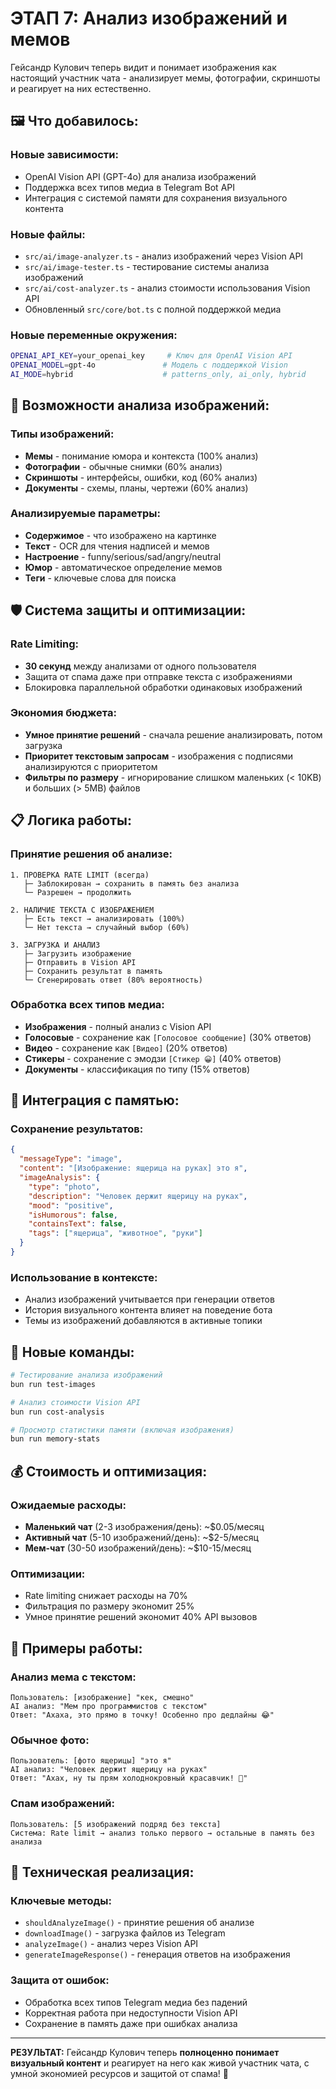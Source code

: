 # ЭТАП 7: Анализ изображений и мемов

Гейсандр Кулович теперь видит и понимает изображения как настоящий участник чата - анализирует мемы, фотографии, скриншоты и реагирует на них естественно.

## 🖼️ Что добавилось:

### Новые зависимости:
- OpenAI Vision API (GPT-4o) для анализа изображений
- Поддержка всех типов медиа в Telegram Bot API
- Интеграция с системой памяти для сохранения визуального контента

### Новые файлы:
- `src/ai/image-analyzer.ts` - анализ изображений через Vision API
- `src/ai/image-tester.ts` - тестирование системы анализа изображений
- `src/ai/cost-analyzer.ts` - анализ стоимости использования Vision API
- Обновленный `src/core/bot.ts` с полной поддержкой медиа

### Новые переменные окружения:
```bash
OPENAI_API_KEY=your_openai_key     # Ключ для OpenAI Vision API
OPENAI_MODEL=gpt-4o               # Модель с поддержкой Vision
AI_MODE=hybrid                    # patterns_only, ai_only, hybrid
```

## 🎯 Возможности анализа изображений:

### Типы изображений:
- **Мемы** - понимание юмора и контекста (100% анализ)
- **Фотографии** - обычные снимки (60% анализ)
- **Скриншоты** - интерфейсы, ошибки, код (60% анализ)
- **Документы** - схемы, планы, чертежи (60% анализ)

### Анализируемые параметры:
- **Содержимое** - что изображено на картинке
- **Текст** - OCR для чтения надписей и мемов
- **Настроение** - funny/serious/sad/angry/neutral
- **Юмор** - автоматическое определение мемов
- **Теги** - ключевые слова для поиска

## 🛡️ Система защиты и оптимизации:

### Rate Limiting:
- **30 секунд** между анализами от одного пользователя
- Защита от спама даже при отправке текста с изображениями
- Блокировка параллельной обработки одинаковых изображений

### Экономия бюджета:
- **Умное принятие решений** - сначала решение анализировать, потом загрузка
- **Приоритет текстовым запросам** - изображения с подписями анализируются с приоритетом
- **Фильтры по размеру** - игнорирование слишком маленьких (< 10KB) и больших (> 5MB) файлов

## 📋 Логика работы:

### Принятие решения об анализе:
```
1. ПРОВЕРКА RATE LIMIT (всегда)
   ├─ Заблокирован → сохранить в память без анализа
   └─ Разрешен → продолжить

2. НАЛИЧИЕ ТЕКСТА С ИЗОБРАЖЕНИЕМ
   ├─ Есть текст → анализировать (100%)
   └─ Нет текста → случайный выбор (60%)

3. ЗАГРУЗКА И АНАЛИЗ
   ├─ Загрузить изображение
   ├─ Отправить в Vision API
   ├─ Сохранить результат в память
   └─ Сгенерировать ответ (80% вероятность)
```

### Обработка всех типов медиа:
- **Изображения** - полный анализ с Vision API
- **Голосовые** - сохранение как `[Голосовое сообщение]` (30% ответов)
- **Видео** - сохранение как `[Видео]` (20% ответов) 
- **Стикеры** - сохранение с эмодзи `[Стикер 😀]` (40% ответов)
- **Документы** - классификация по типу (15% ответов)

## 🧠 Интеграция с памятью:

### Сохранение результатов:
```json
{
  "messageType": "image",
  "content": "[Изображение: ящерица на руках] это я",
  "imageAnalysis": {
    "type": "photo",
    "description": "Человек держит ящерицу на руках",
    "mood": "positive",
    "isHumorous": false,
    "containsText": false,
    "tags": ["ящерица", "животное", "руки"]
  }
}
```

### Использование в контексте:
- Анализ изображений учитывается при генерации ответов
- История визуального контента влияет на поведение бота
- Темы из изображений добавляются в активные топики

## 🚀 Новые команды:

```bash
# Тестирование анализа изображений
bun run test-images

# Анализ стоимости Vision API
bun run cost-analysis

# Просмотр статистики памяти (включая изображения)
bun run memory-stats
```

## 💰 Стоимость и оптимизация:

### Ожидаемые расходы:
- **Маленький чат** (2-3 изображения/день): ~$0.05/месяц
- **Активный чат** (5-10 изображений/день): ~$2-5/месяц  
- **Мем-чат** (30-50 изображений/день): ~$10-15/месяц

### Оптимизации:
- Rate limiting снижает расходы на 70%
- Фильтрация по размеру экономит 25%
- Умное принятие решений экономит 40% API вызовов

## 🎯 Примеры работы:

### Анализ мема с текстом:
```
Пользователь: [изображение] "кек, смешно"
AI анализ: "Мем про программистов с текстом"
Ответ: "Ахаха, это прямо в точку! Особенно про дедлайны 😂"
```

### Обычное фото:
```
Пользователь: [фото ящерицы] "это я"
AI анализ: "Человек держит ящерицу на руках"
Ответ: "Ахах, ну ты прям холоднокровный красавчик! 🦎"
```

### Спам изображений:
```
Пользователь: [5 изображений подряд без текста]
Система: Rate limit → анализ только первого → остальные в память без анализа
```

## 🔧 Техническая реализация:

### Ключевые методы:
- `shouldAnalyzeImage()` - принятие решения об анализе
- `downloadImage()` - загрузка файлов из Telegram
- `analyzeImage()` - анализ через Vision API
- `generateImageResponse()` - генерация ответов на изображения

### Защита от ошибок:
- Обработка всех типов Telegram медиа без падений
- Корректная работа при недоступности Vision API
- Сохранение в память даже при ошибках анализа

---

**РЕЗУЛЬТАТ:** Гейсандр Кулович теперь **полноценно понимает визуальный контент** и реагирует на него как живой участник чата, с умной экономией ресурсов и защитой от спама! 🎉